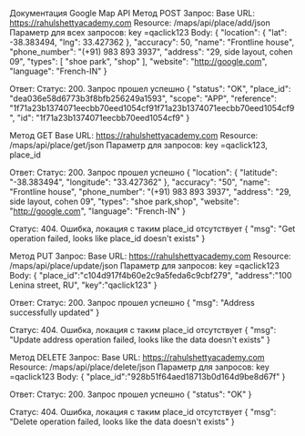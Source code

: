 Документация Google Map API
Метод POST
Запрос:
Base URL: https://rahulshettyacademy.com
Resource: /maps/api/place/add/json
Параметр для всех запросов: key =qaclick123
Body:
{ 
"location": { 
"lat": -38.383494, 
"lng": 33.427362 
}, "accuracy": 50, 
"name": "Frontline house", 
"phone_number": "(+91) 983 893 3937", 
"address": "29, side layout, cohen 09", 
"types": [
 "shoe park", 
"shop"
 ],
 "website": "http://google.com", 
"language": "French-IN"
 }

 Ответ:
Статус: 200. Запрос прошел успешно
{
    "status": "OK",
    "place_id": "dea036e58d6773b3f8bfb256249a1593",
    "scope": "APP",
    "reference": "1f71a23b1374071eecbb70eed1054cf91f71a23b1374071eecbb70eed1054cf9",
    "id": "1f71a23b1374071eecbb70eed1054cf9"
}

Метод GET
Base URL: https://rahulshettyacademy.com
Resource: /maps/api/place/get/json
Параметр для запросов: key =qaclick123, place_id

Ответ:
Статус: 200. Запрос прошел успешно
{
    "location": {
        "latitude": "-38.383494",
        "longitude": "33.427362"
    },
    "accuracy": "50",
    "name": "Frontline house",
    "phone_number": "(+91) 983 893 3937",
    "address": "29, side layout, cohen 09",
    "types": "shoe park,shop",
    "website": "http://google.com",
    "language": "French-IN"
}

Статус: 404. Ошибка, локация с таким place_id отсутствует
{
    "msg": "Get operation failed, looks like place_id  doesn't exists"
}


Метод PUT
Запрос:
Base URL: https://rahulshettyacademy.com
Resource: /maps/api/place/update/json
Параметр для запросов: key =qaclick123
Body:
{ 
"place_id":"c104d917f4b60e2c9a5feda6c9cbf279",
 "address":"100 Lenina street, RU", 
"key":"qaclick123" 
}

Ответ:
Статус: 200. Запрос прошел успешно
{
    "msg": "Address successfully updated"
}

Статус: 404. Ошибка, локация с таким place_id отсутствует
{
    "msg": "Update address operation failed, looks like the data doesn't exists"
}

Метод DELETE
Запрос:
Base URL: https://rahulshettyacademy.com
Resource: /maps/api/place/delete/json
Параметр для запросов: key =qaclick123
Body:
{ 
"place_id":"928b51f64aed18713b0d164d9be8d67f" 
}

Ответ:
Статус: 200. Запрос прошел успешно
{
    "status": "OK"
}

Статус: 404. Ошибка, локация с таким place_id отсутствует
{
    "msg": "Delete operation failed, looks like the data doesn't exists"
}


